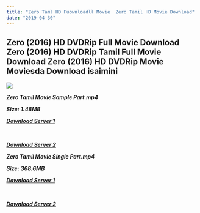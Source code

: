 ```yaml
---
title: "Zero Taml HD Fuownloadll Movie  Zero Tamil HD Movie Download"
date: "2019-04-30"
---
```


## Zero (2016) HD DVDRip Full Movie Download Zero (2016) HD DVDRip Tamil Full Movie Download Zero (2016) HD DVDRip Movie Moviesda Download isaimini

![](https://images.moviebuff.com/1a882106-24b4-406f-9a0f-db13265d0bcc?w=1000)

**_Zero Tamil Movie Sample Part.mp4_**

**_Size:_** **_1.48MB_**

**_[Download Server 1](http://s2.uptofiles.net//files/Tamil{1d8d357801e2f4b6710faa3d835097c5c618a0f0fcded2c527300dcab25e4b83}202016{1d8d357801e2f4b6710faa3d835097c5c618a0f0fcded2c527300dcab25e4b83}20Movies/Zero{1d8d357801e2f4b6710faa3d835097c5c618a0f0fcded2c527300dcab25e4b83}20(2016){1d8d357801e2f4b6710faa3d835097c5c618a0f0fcded2c527300dcab25e4b83}20HD{1d8d357801e2f4b6710faa3d835097c5c618a0f0fcded2c527300dcab25e4b83}20DVDRip/Mp4{1d8d357801e2f4b6710faa3d835097c5c618a0f0fcded2c527300dcab25e4b83}20HD{1d8d357801e2f4b6710faa3d835097c5c618a0f0fcded2c527300dcab25e4b83}20(Single{1d8d357801e2f4b6710faa3d835097c5c618a0f0fcded2c527300dcab25e4b83}20Part)/Zero{1d8d357801e2f4b6710faa3d835097c5c618a0f0fcded2c527300dcab25e4b83}20(2016){1d8d357801e2f4b6710faa3d835097c5c618a0f0fcded2c527300dcab25e4b83}20HD{1d8d357801e2f4b6710faa3d835097c5c618a0f0fcded2c527300dcab25e4b83}20Sample.mp4)_**

**_[  
](http://s2.uptofiles.net//files/Tamil{1d8d357801e2f4b6710faa3d835097c5c618a0f0fcded2c527300dcab25e4b83}202016{1d8d357801e2f4b6710faa3d835097c5c618a0f0fcded2c527300dcab25e4b83}20Movies/Zero{1d8d357801e2f4b6710faa3d835097c5c618a0f0fcded2c527300dcab25e4b83}20(2016){1d8d357801e2f4b6710faa3d835097c5c618a0f0fcded2c527300dcab25e4b83}20HD{1d8d357801e2f4b6710faa3d835097c5c618a0f0fcded2c527300dcab25e4b83}20DVDRip/Mp4{1d8d357801e2f4b6710faa3d835097c5c618a0f0fcded2c527300dcab25e4b83}20HD{1d8d357801e2f4b6710faa3d835097c5c618a0f0fcded2c527300dcab25e4b83}20(Single{1d8d357801e2f4b6710faa3d835097c5c618a0f0fcded2c527300dcab25e4b83}20Part)/Zero{1d8d357801e2f4b6710faa3d835097c5c618a0f0fcded2c527300dcab25e4b83}20(2016){1d8d357801e2f4b6710faa3d835097c5c618a0f0fcded2c527300dcab25e4b83}20HD{1d8d357801e2f4b6710faa3d835097c5c618a0f0fcded2c527300dcab25e4b83}20Sample.mp4)_**

**_[Download Server 2](http://s2.uptofiles.net//files/Tamil{1d8d357801e2f4b6710faa3d835097c5c618a0f0fcded2c527300dcab25e4b83}202016{1d8d357801e2f4b6710faa3d835097c5c618a0f0fcded2c527300dcab25e4b83}20Movies/Zero{1d8d357801e2f4b6710faa3d835097c5c618a0f0fcded2c527300dcab25e4b83}20(2016){1d8d357801e2f4b6710faa3d835097c5c618a0f0fcded2c527300dcab25e4b83}20HD{1d8d357801e2f4b6710faa3d835097c5c618a0f0fcded2c527300dcab25e4b83}20DVDRip/Mp4{1d8d357801e2f4b6710faa3d835097c5c618a0f0fcded2c527300dcab25e4b83}20HD{1d8d357801e2f4b6710faa3d835097c5c618a0f0fcded2c527300dcab25e4b83}20(Single{1d8d357801e2f4b6710faa3d835097c5c618a0f0fcded2c527300dcab25e4b83}20Part)/Zero{1d8d357801e2f4b6710faa3d835097c5c618a0f0fcded2c527300dcab25e4b83}20(2016){1d8d357801e2f4b6710faa3d835097c5c618a0f0fcded2c527300dcab25e4b83}20HD{1d8d357801e2f4b6710faa3d835097c5c618a0f0fcded2c527300dcab25e4b83}20Sample.mp4)_**

**_Zero Tamil Movie Single Part.mp4_**

**_Size:_** **_368.6MB_**

**_[Download Server 1](http://s2.uptofiles.net//files/Tamil{1d8d357801e2f4b6710faa3d835097c5c618a0f0fcded2c527300dcab25e4b83}202016{1d8d357801e2f4b6710faa3d835097c5c618a0f0fcded2c527300dcab25e4b83}20Movies/Zero{1d8d357801e2f4b6710faa3d835097c5c618a0f0fcded2c527300dcab25e4b83}20(2016){1d8d357801e2f4b6710faa3d835097c5c618a0f0fcded2c527300dcab25e4b83}20HD{1d8d357801e2f4b6710faa3d835097c5c618a0f0fcded2c527300dcab25e4b83}20DVDRip/Mp4{1d8d357801e2f4b6710faa3d835097c5c618a0f0fcded2c527300dcab25e4b83}20HD{1d8d357801e2f4b6710faa3d835097c5c618a0f0fcded2c527300dcab25e4b83}20(Single{1d8d357801e2f4b6710faa3d835097c5c618a0f0fcded2c527300dcab25e4b83}20Part)/Zero{1d8d357801e2f4b6710faa3d835097c5c618a0f0fcded2c527300dcab25e4b83}20(2016){1d8d357801e2f4b6710faa3d835097c5c618a0f0fcded2c527300dcab25e4b83}20Single{1d8d357801e2f4b6710faa3d835097c5c618a0f0fcded2c527300dcab25e4b83}20Part.mp4)_**

**_[  
](http://s2.uptofiles.net//files/Tamil{1d8d357801e2f4b6710faa3d835097c5c618a0f0fcded2c527300dcab25e4b83}202016{1d8d357801e2f4b6710faa3d835097c5c618a0f0fcded2c527300dcab25e4b83}20Movies/Zero{1d8d357801e2f4b6710faa3d835097c5c618a0f0fcded2c527300dcab25e4b83}20(2016){1d8d357801e2f4b6710faa3d835097c5c618a0f0fcded2c527300dcab25e4b83}20HD{1d8d357801e2f4b6710faa3d835097c5c618a0f0fcded2c527300dcab25e4b83}20DVDRip/Mp4{1d8d357801e2f4b6710faa3d835097c5c618a0f0fcded2c527300dcab25e4b83}20HD{1d8d357801e2f4b6710faa3d835097c5c618a0f0fcded2c527300dcab25e4b83}20(Single{1d8d357801e2f4b6710faa3d835097c5c618a0f0fcded2c527300dcab25e4b83}20Part)/Zero{1d8d357801e2f4b6710faa3d835097c5c618a0f0fcded2c527300dcab25e4b83}20(2016){1d8d357801e2f4b6710faa3d835097c5c618a0f0fcded2c527300dcab25e4b83}20Single{1d8d357801e2f4b6710faa3d835097c5c618a0f0fcded2c527300dcab25e4b83}20Part.mp4)_**

**_[Download Server 2](http://s2.uptofiles.net//files/Tamil{1d8d357801e2f4b6710faa3d835097c5c618a0f0fcded2c527300dcab25e4b83}202016{1d8d357801e2f4b6710faa3d835097c5c618a0f0fcded2c527300dcab25e4b83}20Movies/Zero{1d8d357801e2f4b6710faa3d835097c5c618a0f0fcded2c527300dcab25e4b83}20(2016){1d8d357801e2f4b6710faa3d835097c5c618a0f0fcded2c527300dcab25e4b83}20HD{1d8d357801e2f4b6710faa3d835097c5c618a0f0fcded2c527300dcab25e4b83}20DVDRip/Mp4{1d8d357801e2f4b6710faa3d835097c5c618a0f0fcded2c527300dcab25e4b83}20HD{1d8d357801e2f4b6710faa3d835097c5c618a0f0fcded2c527300dcab25e4b83}20(Single{1d8d357801e2f4b6710faa3d835097c5c618a0f0fcded2c527300dcab25e4b83}20Part)/Zero{1d8d357801e2f4b6710faa3d835097c5c618a0f0fcded2c527300dcab25e4b83}20(2016){1d8d357801e2f4b6710faa3d835097c5c618a0f0fcded2c527300dcab25e4b83}20Single{1d8d357801e2f4b6710faa3d835097c5c618a0f0fcded2c527300dcab25e4b83}20Part.mp4)_**
